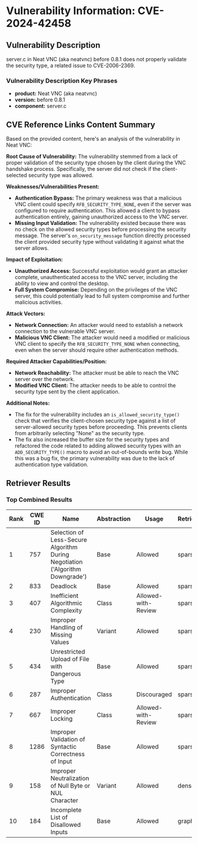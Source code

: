 # Vulnerability Information: CVE-2024-42458

## Vulnerability Description
server.c in Neat VNC (aka neatvnc) before 0.8.1 does not properly validate the security type, a related issue to CVE-2006-2369.

### Vulnerability Description Key Phrases
- **product:** Neat VNC (aka neatvnc)
- **version:** before 0.8.1
- **component:** server.c

## CVE Reference Links Content Summary
Based on the provided content, here's an analysis of the vulnerability in Neat VNC:

**Root Cause of Vulnerability:**
The vulnerability stemmed from a lack of proper validation of the security type chosen by the client during the VNC handshake process. Specifically, the server did not check if the client-selected security type was allowed.

**Weaknesses/Vulnerabilities Present:**
- **Authentication Bypass:** The primary weakness was that a malicious VNC client could specify `RFB_SECURITY_TYPE_NONE`, even if the server was configured to require authentication. This allowed a client to bypass authentication entirely, gaining unauthorized access to the VNC server.
- **Missing Input Validation:**  The vulnerability existed because there was no check on the allowed security types before processing the security message. The server's `on_security_message` function directly processed the client provided security type without validating it against what the server allows.

**Impact of Exploitation:**
- **Unauthorized Access:** Successful exploitation would grant an attacker complete, unauthenticated access to the VNC server, including the ability to view and control the desktop.
- **Full System Compromise:** Depending on the privileges of the VNC server, this could potentially lead to full system compromise and further malicious activities.

**Attack Vectors:**
- **Network Connection:** An attacker would need to establish a network connection to the vulnerable VNC server.
- **Malicious VNC Client:** The attacker would need a modified or malicious VNC client to specify the `RFB_SECURITY_TYPE_NONE` when connecting, even when the server should require other authentication methods.

**Required Attacker Capabilities/Position:**
- **Network Reachability:** The attacker must be able to reach the VNC server over the network.
- **Modified VNC Client:** The attacker needs to be able to control the security type sent by the client application.

**Additional Notes:**
- The fix for the vulnerability includes an `is_allowed_security_type()` check that verifies the client-chosen security type against a list of server-allowed security types before proceeding. This prevents clients from arbitrarily selecting "None" as the security type.
- The fix also increased the buffer size for the security types and refactored the code related to adding allowed security types with an `ADD_SECURITY_TYPE()` macro to avoid an out-of-bounds write bug. While this was a bug fix, the primary vulnerability was due to the lack of authentication type validation.

## Retriever Results

### Top Combined Results

| Rank | CWE ID | Name | Abstraction | Usage  | Retrievers | Individual Scores |
|------|--------|------|-------------|-------|------------|-------------------|
| 1 | 757 | Selection of Less-Secure Algorithm During Negotiation ('Algorithm Downgrade') | Base | Allowed | sparse | 0.047 |
| 2 | 833 | Deadlock | Base | Allowed | sparse | 0.042 |
| 3 | 407 | Inefficient Algorithmic Complexity | Class | Allowed-with-Review | sparse | 0.042 |
| 4 | 230 | Improper Handling of Missing Values | Variant | Allowed | sparse | 0.041 |
| 5 | 434 | Unrestricted Upload of File with Dangerous Type | Base | Allowed | sparse | 0.041 |
| 6 | 287 | Improper Authentication | Class | Discouraged | sparse | 0.040 |
| 7 | 667 | Improper Locking | Class | Allowed-with-Review | sparse | 0.040 |
| 8 | 1286 | Improper Validation of Syntactic Correctness of Input | Base | Allowed | sparse | 0.039 |
| 9 | 158 | Improper Neutralization of Null Byte or NUL Character | Variant | Allowed | dense | 0.549 |
| 10 | 184 | Incomplete List of Disallowed Inputs | Base | Allowed | graph | 0.002 |

